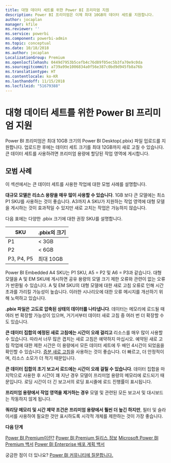 ```yaml
---
title: 대형 데이터 세트를 위한 Power BI 프리미엄 지원
description: Power BI 프리미엄은 이제 최대 10GB의 데이터 세트를 지원합니다.
author: jocaplan
manager: kfile
ms.reviewer: ''
ms.service: powerbi
ms.component: powerbi-admin
ms.topic: conceptual
ms.date: 10/18/2018
ms.author: jocaplan
LocalizationGroup: Premium
ms.openlocfilehash: 0449d7953b5cefb4c76d89f05ec5b3fa70e9c0da
ms.sourcegitcommit: a739a99e1006834a0f56e387c0bd9d945fb8a76b
ms.translationtype: HT
ms.contentlocale: ko-KR
ms.lasthandoff: 11/15/2018
ms.locfileid: "51679388"
---
```

# <a name="power-bi-premium-support-for-large-datasets"></a>대형 데이터 세트를 위한 Power BI 프리미엄 지원

Power BI 프리미엄은 최대 10GB 크기의 Power BI Desktop(.pbix) 파일 업로드를 지원합니다. 업로드한 후에는 데이터 세트 크기를 최대 12GB까지 새로 고칠 수 있습니다. 큰 데이터 세트를 사용하려면 프리미엄 용량에 할당된 작업 영역에 게시합니다.
 
## <a name="best-practices"></a>모범 사례

이 섹션에서는 큰 데이터 세트를 사용한 작업에 대한 모범 사례를 설명합니다.

**대규모 모델은 리소스 용량을 매우 많이 사용할 수 있습니다**. 1GB 보다 큰 모델에는 최소 P1 SKU를 사용하는 것이 좋습니다. A3까지 A SKU가 지원하는 작업 영역에 대형 모델을 게시하는 것이 효과적일 수 있지만 새로 고치는 작업은 가능하지 않습니다.

다음 표에는 다양한 .pbix 크기에 대한 권장 SKU를 설명합니다.

   |SKU  |.pbix의 크기   |
   |---------|---------|
   |P1    | < 3GB        |
   |P2    | < 6GB        |
   |P3, P4, P5    | 최대 10GB   |

Power BI Embedded A4 SKU는 P1 SKU, A5 = P2 및 A6 = P3과 같습니다. 대형 모델을 A 및 EM SKU에 게시하면 공유 용량의 모델 크기 제한 오류와 관련이 없는 오류가 반환될 수 있습니다. A 및 EM SKU의 대형 모델에 대한 새로 고침 오류로 인해 시간 초과를 가리킬 가능성이 높습니다. 이러한 시나리오에 대한 오류 메시지를 개선하기 위해 노력하고 있습니다.

**.pbix 파일은 고도로 압축된 상태의 데이터를 나타냅니다**. 데이터는 메모리에 로드될 때 여러 번 확장할 가능성이 있으며, 거기서부터 데이터 새로 고침 중 여러 번 더 확장할 수도 있습니다.

**큰 데이터 집합의 예정된 새로 고침에는 시간이 오래 걸리고** 리소스를 매우 많이 사용할 수 있습니다. 따라서 너무 많은 겹치는 새로 고침은 예약하지 마십시오. 예약된 새로 고침 작업에 대한 제한 시간은 이 용량에서 모든 데이터 세트에 두 배인 4시간이 되었음을 확인할 수 있습니다. [증분 새로 고침](service-premium-incremental-refresh.md)을 사용하는 것이 좋습니다. 더 빠르고, 더 안정적이며, 리소스 소모가 더 적기 때문입니다.

**큰 데이터 집합의 초기 보고서 로드에는 시간이 오래 걸릴 수 있습니다**. 데이터 집합을 마지막으로 사용한 후 시간이 꽤 지난 경우 모델이 프리미엄 용량의 메모리에 로드되기 때문입니다. 로딩 시간이 더 긴 보고서의 로딩 표시줄에 로드 진행률이 표시됩니다.

**프리미엄 용량에서 작업 영역을 제거하는 경우** 모델 및 관련된 모든 보고서 및 대시보드는 작동하지 않게 됩니다.

**쿼리당 메모리 및 시간 제약 조건은 프리미엄 용량에서 훨씬 더 높긴 하지만**, 필터 및 슬라이서를 사용하여 필요한 것만 표시하도록 시각적 개체를 제한하는 것이 가장 좋습니다.

**다음 단계**

[Power BI Premium이란?](service-premium.md)
[Power BI Premium 릴리스 정보](service-premium-release-notes.md)
[Microsoft Power BI Premium 백서](https://aka.ms/pbipremiumwhitepaper)
[Power BI Enterprise 배포 계획 백서](https://aka.ms/pbienterprisedeploy)

궁금한 점이 더 있나요? [Power BI 커뮤니티에 질문합니다.](https://community.powerbi.com/)

